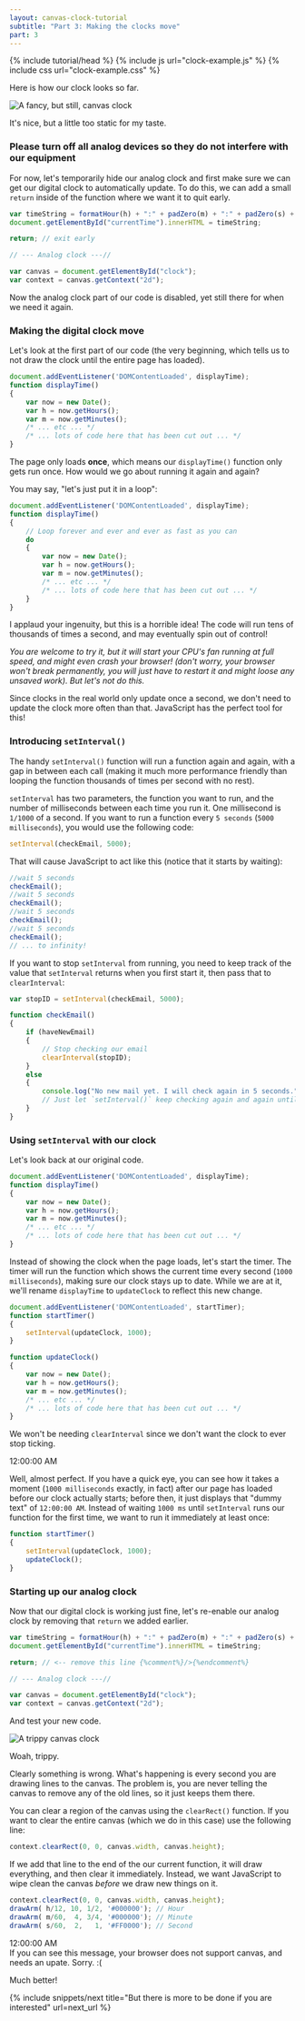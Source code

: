 ```yaml
---
layout: canvas-clock-tutorial
subtitle: "Part 3: Making the clocks move"
part: 3
---
```

{% include tutorial/head %}
{% include js url="clock-example.js" %}
{% include css url="clock-example.css" %}

Here is how our clock looks so far.

![A fancy, but still, canvas clock](a-fancy-but-still-canvas-clock.png)

It's nice, but a little too static for my taste.

### Please turn off all analog devices so they do not interfere with our equipment

For now, let's temporarily hide our analog clock and first make sure we can get our digital clock to automatically update. To do this, we can add a small `return` inside of the function where we want it to quit early.

```javascript
var timeString = formatHour(h) + ":" + padZero(m) + ":" + padZero(s) + " " + getTimePeriod(h);
document.getElementById("currentTime").innerHTML = timeString;

return; // exit early

// --- Analog clock ---//

var canvas = document.getElementById("clock");
var context = canvas.getContext("2d");
```

Now the analog clock part of our code is disabled, yet still there for when we need it again.


### Making the digital clock move

Let's look at the first part of our code (the very beginning, which tells us to not draw the clock until the entire page has loaded).

```javascript
document.addEventListener('DOMContentLoaded', displayTime);
function displayTime()
{
	var now = new Date();
	var h = now.getHours();
	var m = now.getMinutes();
	/* ... etc ... */
	/* ... lots of code here that has been cut out ... */
}
```

The page only loads **once**, which means our `displayTime()` function only gets run once. How would we go about running it again and again?

You may say, "let's just put it in a loop":

```javascript
document.addEventListener('DOMContentLoaded', displayTime);
function displayTime()
{
	// Loop forever and ever and ever as fast as you can
	do
	{
		var now = new Date();
		var h = now.getHours();
		var m = now.getMinutes();
		/* ... etc ... */
		/* ... lots of code here that has been cut out ... */
	}
}
```

I applaud your ingenuity, but this is a horrible idea! The code will run tens of thousands of times a second, and may eventually spin out of control!

_You are welcome to try it, but it will start your CPU's fan running at full speed, and might even crash your browser! (don't worry, your browser won't break permanently, you will just have to restart it and might loose any unsaved work). But let's not do this._

Since clocks in the real world only update once a second, we don't need to update the clock more often than that. JavaScript has the perfect tool for this!

### Introducing `setInterval()`

The handy `setInterval()` function will run a function again and again, with a gap in between each call (making it much more performance friendly than looping the function thousands of times per second with no rest).

`setInterval` has two parameters, the function you want to run, and the number of milliseconds between each time you run it. One millisecond is `1/1000` of a second. If you want to run a function every `5 seconds` (`5000 milliseconds`), you would use the following code:

```javascript
setInterval(checkEmail, 5000);
```

That will cause JavaScript to act like this (notice that it starts by waiting):

```javascript
//wait 5 seconds
checkEmail();
//wait 5 seconds
checkEmail();
//wait 5 seconds
checkEmail();
//wait 5 seconds
checkEmail();
// ... to infinity!
```

If you want to stop `setInterval` from running, you need to keep track of the value that `setInterval` returns when you first start it, then pass that to `clearInterval`:

```javascript
var stopID = setInterval(checkEmail, 5000);

function checkEmail()
{
	if (haveNewEmail)
	{
		// Stop checking our email
		clearInterval(stopID);
	}
	else
	{
		console.log("No new mail yet. I will check again in 5 seconds.")
		// Just let `setInterval()` keep checking again and again until there is new mail
	}
}
```

### Using `setInterval` with our clock

Let's look back at our original code.

```javascript
document.addEventListener('DOMContentLoaded', displayTime);
function displayTime()
{
	var now = new Date();
	var h = now.getHours();
	var m = now.getMinutes();
	/* ... etc ... */
	/* ... lots of code here that has been cut out ... */
}
```

Instead of showing the clock when the page loads, let's start the timer. The timer will run the function which shows the current time every second (`1000 milliseconds`), making sure our clock stays up to date. While we are at it, we'll rename `displayTime` to `updateClock` to reflect this new change.

```javascript
document.addEventListener('DOMContentLoaded', startTimer);
function startTimer()
{
	setInterval(updateClock, 1000);
}

function updateClock()
{
	var now = new Date();
	var h = now.getHours();
	var m = now.getMinutes();
	/* ... etc ... */
	/* ... lots of code here that has been cut out ... */
}
```

We won't be needing `clearInterval` since we don't want the clock to ever stop ticking.

<div class="tutorial-example">
	<div class="currentTime" id="tutorial-example-currentTime-1">12:00:00 AM</div>
	<div class="clock" width="200" height="200">
		<!-- Fake canvas -->
	</div>
</div>

Well, almost perfect. If you have a quick eye, you can see how it takes a moment (`1000 milliseconds` exactly, in fact) after our page has loaded before our clock actually starts; before then, it just displays that "dummy text" of `12:00:00 AM`. Instead of waiting `1000 ms` until `setInterval` runs our function for the first time, we want to run it immediately at least once:

```javascript
function startTimer()
{
	setInterval(updateClock, 1000);
	updateClock();
}
```


### Starting up our analog clock

Now that our digital clock is working just fine, let's re-enable our analog clock by removing that `return` we added earlier.

```javascript
var timeString = formatHour(h) + ":" + padZero(m) + ":" + padZero(s) + " " + getTimePeriod(h);
document.getElementById("currentTime").innerHTML = timeString;

return; // <-- remove this line {%comment%}/>{%endcomment%}

// --- Analog clock ---//

var canvas = document.getElementById("clock");
var context = canvas.getContext("2d");
```

And test your new code.

![A trippy canvas clock](a-trippy-canvas-clock.png)

Woah, trippy.

Clearly something is wrong. What's happening is every second you are drawing lines to the canvas. The problem is, you are never telling the canvas to remove any of the old lines, so it just keeps them there.

You can clear a region of the canvas using the `clearRect()` function. If you want to clear the entire canvas (which we do in this case) use the following line:

```javascript
context.clearRect(0, 0, canvas.width, canvas.height);
```

If we add that line to the end of the our current function, it will draw everything, and then clear it immediately. Instead, we want JavaScript to wipe clean the canvas _before_ we draw new things on it.

```javascript
context.clearRect(0, 0, canvas.width, canvas.height);
drawArm( h/12, 10, 1/2, '#000000'); // Hour
drawArm( m/60,  4, 3/4, '#000000'); // Minute
drawArm( s/60,  2,   1, '#FF0000'); // Second
```

<div class="tutorial-example">
	<div class="currentTime" id="tutorial-example-currentTime-2">12:00:00 AM</div>
	<canvas class="clock" id="tutorial-example-clock-2" width="200" height="200">
		If you can see this message, your browser does not support canvas, and needs an upate. Sorry. :(
	</canvas>
</div>

Much better! 

{% include snippets/next title="But there is more to be done if you are interested" url=next_url %}


